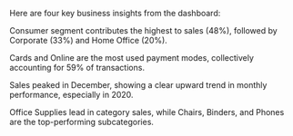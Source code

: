 Here are four key business insights from the dashboard:

Consumer segment contributes the highest to sales (48%), followed by Corporate (33%) and Home Office (20%).

Cards and Online are the most used payment modes, collectively accounting for 59% of transactions.

Sales peaked in December, showing a clear upward trend in monthly performance, especially in 2020.

Office Supplies lead in category sales, while Chairs, Binders, and Phones are the top-performing subcategories.
